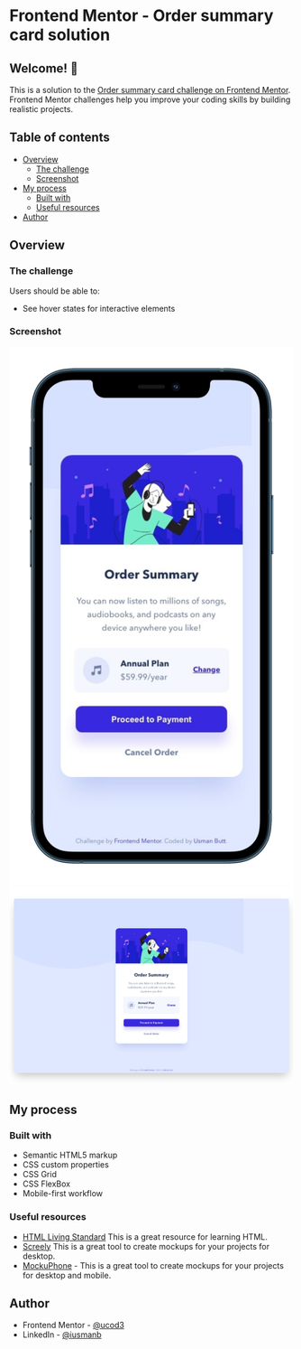 # Frontend Mentor - Order summary card solution

## Welcome! 👋

This is a solution to the [Order summary card challenge on Frontend Mentor](https://www.frontendmentor.io/challenges/order-summary-component-QlPmajDUj). Frontend Mentor challenges help you improve your coding skills by building realistic projects.

## Table of contents

- [Overview](#overview)
  - [The challenge](#the-challenge)
  - [Screenshot](#screenshot)
- [My process](#my-process)
  - [Built with](#built-with)
  - [Useful resources](#useful-resources)
- [Author](#author)

## Overview

### The challenge

Users should be able to:

- See hover states for interactive elements

### Screenshot

![Desktop](./images/order-summary_mobile.png)
![Mobile](./images/order-summary-desktop.png)

## My process

### Built with

- Semantic HTML5 markup
- CSS custom properties
- CSS Grid
- CSS FlexBox
- Mobile-first workflow

### Useful resources

- [HTML Living Standard](https://html.spec.whatwg.org/) This is a great resource for learning HTML.
- [Screely](https://screely.com/) This is a great tool to create mockups for your projects for desktop.
- [MockuPhone](https://mockuphone.com/) - This is a great tool to create mockups for your projects for desktop and mobile.

## Author

- Frontend Mentor - [@ucod3](https://www.frontendmentor.io/profile/ucod3)
- LinkedIn - [@iusmanb](https://www.linkedin.com/in/iusmanb/)
